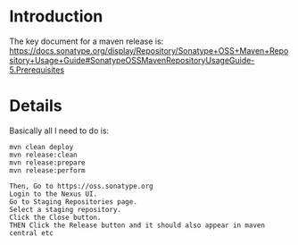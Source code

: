 # Introduction #

The key document for a maven release is:
https://docs.sonatype.org/display/Repository/Sonatype+OSS+Maven+Repository+Usage+Guide#SonatypeOSSMavenRepositoryUsageGuide-5.Prerequisites


# Details #

Basically all I need to do is:

```
mvn clean deploy
mvn release:clean
mvn release:prepare
mvn release:perform

Then, Go to https://oss.sonatype.org
Login to the Nexus UI.
Go to Staging Repositories page.
Select a staging repository.
Click the Close button.
THEN Click the Release button and it should also appear in maven central etc
```
